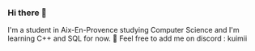### Hi there 👋

I'm a student in Aix-En-Provence studying Computer Science and I'm learning C++ and SQL for now.  💬 Feel free to add me on discord : kuimii
